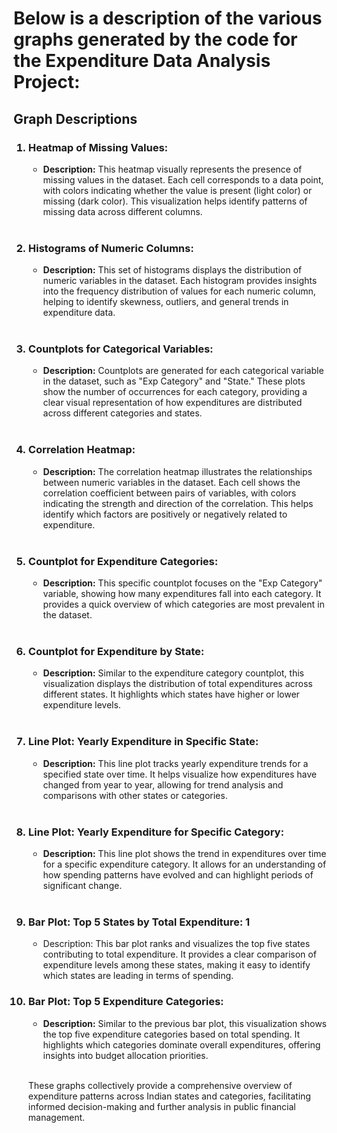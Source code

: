 <h1><b>Below is a description of the various graphs generated by the code for the Expenditure Data Analysis Project:</b></h1>

<h2>Graph Descriptions</h2>

<ol>
  <h3><li><b> Heatmap of Missing Values:</b></li></h3>
  <ul>
    <li><b>Description:</b> This heatmap visually represents the presence of missing values in the dataset. Each cell corresponds to a data point, with colors indicating whether the value is present 
      (light color) or missing (dark color). This visualization helps identify patterns of missing data across different columns.</li>
  </ul>
  <br>

  <h3><li><b> Histograms of Numeric Columns:</b></li></h3>
  <ul>
    <li><b>Description:</b> This set of histograms displays the distribution of numeric variables in the dataset. Each histogram provides insights into the frequency distribution of values for each numeric column, helping to identify skewness, outliers, and general trends in expenditure data.</li>
  </ul>
  <br>

  <h3><li><b> Countplots for Categorical Variables: </b></li></h3>
  <ul>
    <li><b>Description:</b> Countplots are generated for each categorical variable in the dataset, such as "Exp Category" and "State." These plots show the number of occurrences for each category, providing a clear visual representation of how expenditures are distributed across different categories and states.</li>
  </ul>
  <br>

  <h3><li><b> Correlation Heatmap:</b></li></h3>
  <ul>
    <li><b>Description:</b> The correlation heatmap illustrates the relationships between numeric variables in the dataset. Each cell shows the correlation coefficient between pairs of variables, with colors indicating the strength and direction of the correlation. This helps identify which factors are positively or negatively related to expenditure.</li>
  </ul>
  <br>

  <h3><li><b> Countplot for Expenditure Categories: </b></li></h3>
  <ul>
  <li><b>Description:</b> This specific countplot focuses on the "Exp Category" variable, showing how many expenditures fall into each category. It provides a quick overview of which categories are most 
    prevalent in the dataset.</li>
  </ul>
  <br>

  <h3><li><b> Countplot for Expenditure by State: </b></li></h3>
  <ul>
    <li><b>Description:</b> Similar to the expenditure category countplot, this visualization displays the distribution of total expenditures across different states. It highlights which states have higher or         lower expenditure levels.</li>
  </ul>
  <br>

  <h3><li><b> Line Plot: Yearly Expenditure in Specific State: </b></li></h3>
  <ul>
    <li><b>Description:</b> This line plot tracks yearly expenditure trends for a specified state over time. It helps visualize how expenditures have changed from year to year, allowing for trend analysis and          comparisons with other states or categories.</li>
  </ul>
  <br>

  <h3><li><b> Line Plot: Yearly Expenditure for Specific Category: </b></li></h3>
  <ul>
    <li><b>Description:</b> This line plot shows the trend in expenditures over time for a specific expenditure category. It allows for an understanding of how spending patterns have evolved and can highlight   periods of significant change.</li>
  </ul>
  <br>

  <h3><li><b> Bar Plot: Top 5 States by Total Expenditure: 1</b></li></h3>
  <ul>
    <li>Description: This bar plot ranks and visualizes the top five states contributing to total expenditure. It provides a clear comparison of expenditure levels among these states, making it easy to identify       which states are leading in terms of spending.</li>
  </ul>

  <h3><li><b> Bar Plot: Top 5 Expenditure Categories:  </b></li></h3>
  <ul>
    <li><b>Description:</b> Similar to the previous bar plot, this visualization shows the top five expenditure categories based on total spending. It highlights which categories dominate overall expenditures, offering insights into budget allocation priorities.</li>
  </ul>
  <br>

  These graphs collectively provide a comprehensive overview of expenditure patterns across Indian states and categories, facilitating 
  informed decision-making and further analysis in public financial management.
</ol>
